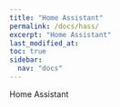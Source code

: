 ```yaml
---
title: "Home Assistant"
permalink: /docs/hass/
excerpt: "Home Assistant"
last_modified_at: 
toc: true
sidebar:
  nav: "docs"  
---
```


Home Assistant




